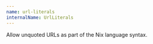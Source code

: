 ```yaml
---
name: url-literals
internalName: UrlLiterals
---
```

Allow unquoted URLs as part of the Nix language syntax.
